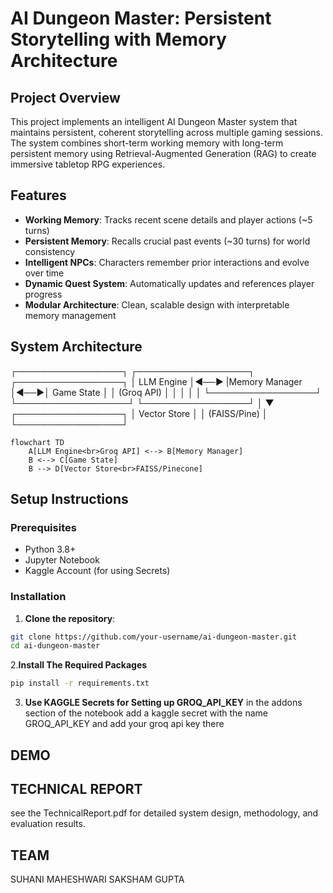 # AI Dungeon Master: Persistent Storytelling with Memory Architecture

## Project Overview
This project implements an intelligent AI Dungeon Master system that maintains persistent, coherent storytelling across multiple gaming sessions. The system combines short-term working memory with long-term persistent memory using Retrieval-Augmented Generation (RAG) to create immersive tabletop RPG experiences.

## Features
- **Working Memory**: Tracks recent scene details and player actions (~5 turns)
- **Persistent Memory**: Recalls crucial past events (~30 turns) for world consistency
- **Intelligent NPCs**: Characters remember prior interactions and evolve over time
- **Dynamic Quest System**: Automatically updates and references player progress
- **Modular Architecture**: Clean, scalable design with interpretable memory management

## System Architecture
<pr>
┌─────────────────┐     ┌──────────────────┐    ┌─────────────────┐
│ LLM Engine      │◄──► |Memory Manager    │◄──►│ Game State      │
│ (Groq API)      │     │                  │    │                 │
└─────────────────┘     └──────────────────┘    └─────────────────┘
        │
        ▼
┌─────────────────┐
│ Vector Store    │
│ (FAISS/Pine)    │
└─────────────────┘
</pr>

```mermaid
flowchart TD
    A[LLM Engine<br>Groq API] <--> B[Memory Manager]
    B <--> C[Game State]
    B --> D[Vector Store<br>FAISS/Pinecone]
```

## Setup Instructions

### Prerequisites
- Python 3.8+
- Jupyter Notebook
- Kaggle Account (for using Secrets)

### Installation

1. **Clone the repository**:
```bash
git clone https://github.com/your-username/ai-dungeon-master.git
cd ai-dungeon-master
```
2.**Install The Required Packages**
```bash
pip install -r requirements.txt
```
3. **Use KAGGLE Secrets for Setting up GROQ_API_KEY**
   in the addons section of the notebook add a kaggle secret with the name GROQ_API_KEY and add your groq api key there
## DEMO
## TECHNICAL REPORT
see the TechnicalReport.pdf for detailed system design, methodology, and evaluation results.

## TEAM
SUHANI MAHESHWARI
SAKSHAM GUPTA
